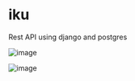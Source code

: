 # iku
Rest API using django and postgres


![image](https://user-images.githubusercontent.com/67866005/116810510-bf06bf80-ab61-11eb-8c14-494c0d87fdef.png)

![image](https://user-images.githubusercontent.com/67866005/116810574-23c21a00-ab62-11eb-82d4-6b2f5743105b.png)

